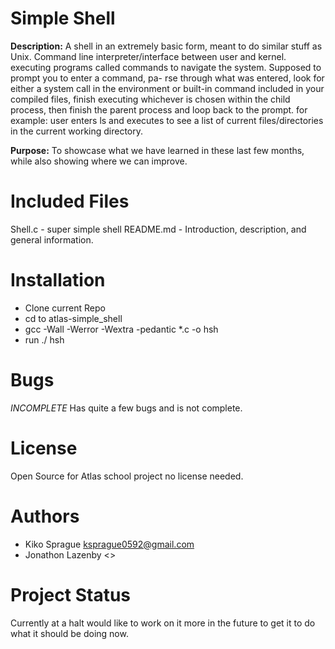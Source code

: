 # Simple Shell

**Description:**
A shell in an extremely basic form, meant to do similar stuff as Unix. Command line interpreter/interface between user
and kernel. executing programs called commands to navigate the system. Supposed to prompt you to enter a command, pa-
rse through what was entered, look for either a system call in the environment or built-in command included in your compiled files, finish executing whichever is chosen within the child process, then finish the parent process and loop back to the prompt.
for example: user enters ls and executes to see a list of current files/directories in the current working directory.

**Purpose:**
To showcase what we have learned in these last few months, while also showing where we can improve. 

# Included Files
Shell.c - super simple shell
README.md - Introduction, description, and general information.

# Installation
- Clone current Repo
- cd to atlas-simple_shell
- gcc -Wall -Werror -Wextra -pedantic *.c -o hsh
- run ./ hsh

# Bugs
*INCOMPLETE*
Has quite a few bugs and is not complete.
# License
Open Source for Atlas school project no license needed.

# Authors 

- Kiko Sprague <ksprague0592@gmail.com>
- Jonathon Lazenby <>

# Project Status
Currently at a halt would like to work on it more in the future to get it to do what it should be doing now.
